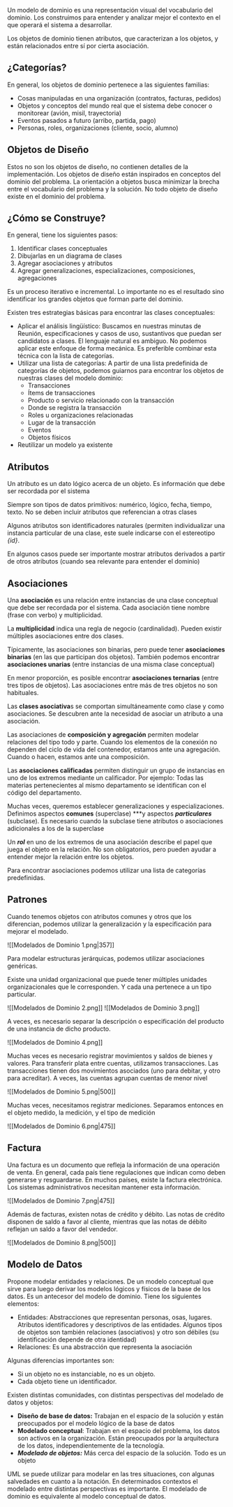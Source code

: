 Un modelo de dominio es una representación visual del vocabulario del dominio. Los construimos para entender y analizar mejor el contexto en el que operará el sistema a desarrollar.

Los objetos de dominio tienen atributos, que caracterizan a los objetos, y están relacionados entre sí por cierta asociación.

## ¿Categorías?

En general, los objetos de dominio pertenece a las siguientes familias:

- Cosas manipuladas en una organización (contratos, facturas, pedidos)
- Objetos y conceptos del mundo real que el sistema debe conocer o monitorear (avión, misil, trayectoria)
- Eventos pasados a futuro (arribo, partida, pago)
- Personas, roles, organizaciones (cliente, socio, alumno)

## Objetos de Diseño

Estos no son los objetos de diseño, no contienen detalles de la implementación. Los objetos de diseño están inspirados en conceptos del dominio del problema. La orientación a objetos busca minimizar la brecha entre el vocabulario del problema y la solución. No todo objeto de diseño existe en el dominio del problema.

## ¿Cómo se Construye?

En general, tiene los siguientes pasos:

1. Identificar clases conceptuales
2. Dibujarlas en un diagrama de clases
3. Agregar asociaciones y atributos
4. Agregar generalizaciones, especializaciones, composiciones, agregaciones

Es un proceso iterativo e incremental. Lo importante no es el resultado sino identificar los grandes objetos que forman parte del dominio.

Existen tres estrategias básicas para encontrar las clases conceptuales:

- Aplicar el análisis lingüístico: Buscamos en nuestras minutas de Reunión, especificaciones y casos de uso, sustantivos que puedan ser candidatos a clases. El lenguaje natural es ambiguo. No podemos aplicar este enfoque de forma mecánica. Es preferible combinar esta técnica con la lista de categorías.
- Utilizar una lista de categorías: A partir de una lista predefinida de categorías de objetos, podemos guiarnos para encontrar los objetos de nuestras clases del modelo dominio:
	- Transacciones
	- Ítems de transacciones
	- Producto o servicio relacionado con la transacción
	- Donde se registra la transacción
	- Roles u organizaciones relacionadas
	- Lugar de la transacción
	- Eventos
	- Objetos físicos
- Reutilizar un modelo ya existente

## Atributos

Un atributo es un dato lógico acerca de un objeto. Es información que debe ser recordada por el sistema

Siempre son tipos de datos primitivos: numérico, lógico, fecha, tiempo, texto. No se deben incluir atributos que referencian a otras clases

Algunos atributos son identificadores naturales (permiten individualizar una instancia particular de una clase, este suele indicarse con el estereotipo *{id}*.

En algunos casos puede ser importante mostrar atributos derivados a partir de otros atributos (cuando sea relevante para entender el dominio)

## Asociaciones

Una **asociación** es una relación entre instancias de una clase conceptual que debe ser recordada por el sistema. Cada asociación tiene nombre (frase con verbo) y multiplicidad.

La **multiplicidad** indica una regla de negocio (cardinalidad). Pueden existir múltiples asociaciones entre dos clases.

Típicamente, las asociaciones son binarias, pero puede tener **asociaciones binarias** (en las que participan dos objetos). También podemos encontrar **asociaciones unarias** (entre instancias de una misma clase conceptual)

 En menor proporción, es posible encontrar **asociaciones ternarias** (entre tres tipos de objetos). Las asociaciones entre más de tres objetos no son habituales.

Las **clases asociativa**s se comportan simultáneamente como clase y como asociaciones. Se descubren ante la necesidad de asociar un atributo a una asociación.

Las asociaciones de **composición y agregación** permiten modelar relaciones del tipo todo y parte. Cuando los elementos de la conexión no dependen del ciclo de vida del contenedor, estamos ante una agregación. Cuando o hacen, estamos ante una composición.

Las **asociaciones calificadas** permiten distinguir un grupo de instancias en uno de los extremos mediante un calificador. Por ejemplo: Todas las materias pertenecientes al mismo departamento se identifican con el código del departamento.

Muchas veces, queremos establecer generalizaciones y especializaciones. Definimos aspectos **comunes** (superclase) ***y aspectos ***particulares*** (subclase). Es necesario cuando la subclase tiene atributos o asociaciones adicionales a los de la superclase

Un ***rol*** en uno de los extremos de una asociación describe el papel que juega el objeto en la relación. No son obligatorios, pero pueden ayudar a entender mejor la relación entre los objetos.

Para encontrar asociaciones podemos utilizar una lista de categorías predefinidas.

## Patrones

Cuando tenemos objetos con atributos comunes y otros que los diferencian, podemos utilizar la generalización y la especificación para mejorar el modelado.

![[Modelados de Dominio 1.png|357]]

Para modelar estructuras jerárquicas, podemos utilizar asociaciones genéricas.

Existe una unidad organizacional que puede tener múltiples unidades organizacionales que le corresponden. Y cada una pertenece a un tipo particular.

![[Modelados de Dominio 2.png]] ![[Modelados de Dominio 3.png]]

A veces, es necesario separar la descripción o especificación del producto de una instancia de dicho producto.

![[Modelados de Dominio 4.png]]

Muchas veces es necesario registrar movimientos y saldos de bienes y valores. Para transferir plata entre cuentas, utilizamos transacciones. Las transacciones tienen dos movimientos asociados (uno para debitar, y otro para acreditar). A veces, las cuentas agrupan cuentas de menor nivel

![[Modelados de Dominio 5.png|500]]

Muchas veces, necesitamos registrar mediciones. Separamos entonces en el objeto medido, la medición, y el tipo de medición

![[Modelados de Dominio 6.png|475]]

## Factura

Una factura es un documento que refleja la información de una operación de venta. En general, cada país tiene regulaciones que indican como deben generarse y resguardarse. En muchos países, existe la factura electrónica. Los sistemas administrativos necesitan mantener esta información.

![[Modelados de Dominio 7.png|475]]

Además de facturas, existen notas de crédito y débito. Las notas de crédito disponen de saldo a favor al cliente, mientras que las notas de débito reflejan un saldo a favor del vendedor.

![[Modelados de Dominio 8.png|500]]

## Modelo de Datos

Propone modelar entidades y relaciones. De un modelo conceptual que sirve para luego derivar los modelos lógicos y físicos de la base de los datos. Es un antecesor del modelo de dominio. Tiene los siguientes elementos:

- Entidades: Abstracciones que representan personas, osas, lugares. Atributos identificadores y descriptivos de las entidades. Algunos tipos de objetos son también relaciones (asociativos) y otro son débiles (su identificación depende de otra identidad)
- Relaciones: Es una abstracción que representa la asociación

Algunas diferencias importantes son:

- Si un objeto no es instanciable, no es un objeto.
- Cada objeto tiene un identificador.

Existen distintas comunidades, con distintas perspectivas del modelado de datos y objetos:

- **Diseño de base de datos:** Trabajan en el espacio de la solución y están preocupados por el modelo lógico de la base de datos
- **Modelado conceptual**: Trabajan en el espacio del problema, los datos son activos en la organización. Están preocupados por la arquitectura de los datos, independientemente de la tecnología.
- ***Modelado de objetos:*** Más cerca del espacio de la solución. Todo es un objeto

UML se puede utilizar para modelar en las tres situaciones, con algunas salvedades en cuanto a la notación. En determinados contextos el modelado entre distintas perspectivas es importante. El modelado de dominio es equivalente al modelo conceptual de datos.
